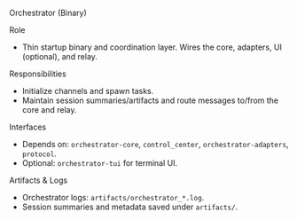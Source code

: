 Orchestrator (Binary)

Role
- Thin startup binary and coordination layer. Wires the core, adapters, UI (optional), and relay.

Responsibilities
- Initialize channels and spawn tasks.
- Maintain session summaries/artifacts and route messages to/from the core and relay.

Interfaces
- Depends on: `orchestrator-core`, `control_center`, `orchestrator-adapters`, `protocol`.
- Optional: `orchestrator-tui` for terminal UI.

Artifacts & Logs
- Orchestrator logs: `artifacts/orchestrator_*.log`.
- Session summaries and metadata saved under `artifacts/`.

